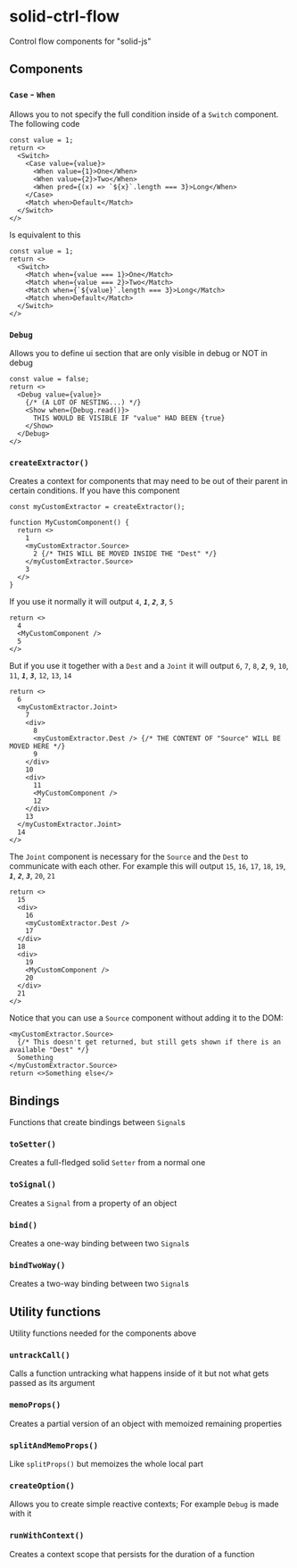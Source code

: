 
# solid-ctrl-flow
Control flow components for "solid-js"

## Components

### `Case` - `When`
Allows you to not specify the full condition inside of a `Switch` component.
The following code
```tsx
const value = 1;
return <>
  <Switch>
    <Case value={value}>
      <When value={1}>One</When>
      <When value={2}>Two</When>
      <When pred={(x) => `${x}`.length === 3}>Long</When>
    </Case>
    <Match when>Default</Match>
  </Switch>
</>
```
Is equivalent to this
```tsx
const value = 1;
return <>
  <Switch>
    <Match when={value === 1}>One</Match>
    <Match when={value === 2}>Two</Match>
    <Match when={`${value}`.length === 3}>Long</Match>
    <Match when>Default</Match>
  </Switch>
</>
```

### `Debug`
Allows you to define ui section that are only visible in debug or NOT in debug
```tsx
const value = false;
return <>
  <Debug value={value}>
    {/* (A LOT OF NESTING...) */}
    <Show when={Debug.read()}>
      THIS WOULD BE VISIBLE IF "value" HAD BEEN {true}
    </Show>
  </Debug>
</>
```

### `createExtractor()`
Creates a context for components that may need to be out of their parent in certain conditions.
If you have this component
```tsx
const myCustomExtractor = createExtractor();

function MyCustomComponent() {
  return <>
    1
    <myCustomExtractor.Source>
      2 {/* THIS WILL BE MOVED INSIDE THE "Dest" */}
    </myCustomExtractor.Source>
    3
  </>
}
```
If you use it normally it will output `4`, ***`1`***, ***`2`***, ***`3`***, `5`
```tsx
return <>
  4
  <MyCustomComponent />
  5
</>
```
But if you use it together with a `Dest` and a `Joint` it will output `6`, `7`, `8`, ***`2`***, `9`, `10`, `11`, ***`1`***, ***`3`***, `12`, `13`, `14`
```tsx
return <>
  6
  <myCustomExtractor.Joint>
    7
    <div>
      8
      <myCustomExtractor.Dest /> {/* THE CONTENT OF "Source" WILL BE MOVED HERE */}
      9
    </div>
    10
    <div>
      11
      <MyCustomComponent />
      12
    </div>
    13
  </myCustomExtractor.Joint>
  14
</>
```
The `Joint` component is necessary for the `Source` and the `Dest` to communicate with each other.
For example this will output `15`, `16`, `17`, `18`, `19`, ***`1`***, ***`2`***, ***`3`***, `20`, `21`
```tsx
return <>
  15
  <div>
    16
    <myCustomExtractor.Dest />
    17
  </div>
  18
  <div>
    19
    <MyCustomComponent />
    20
  </div>
  21
</>
```
Notice that you can use a `Source` component without adding it to the DOM:
```tsx
<myCustomExtractor.Source>
  {/* This doesn't get returned, but still gets shown if there is an available "Dest" */}
  Something
</myCustomExtractor.Source>
return <>Something else</>
```

## Bindings
Functions that create bindings between `Signal`s

### `toSetter()`
Creates a full-fledged solid `Setter` from a normal one

### `toSignal()`
Creates a `Signal` from a property of an object

### `bind()`
Creates a one-way binding between two `Signal`s

### `bindTwoWay()`
Creates a two-way binding between two `Signal`s


## Utility functions
Utility functions needed for the components above

### `untrackCall()`
Calls a function untracking what happens inside of it but not what gets passed as its argument

### `memoProps()`
Creates a partial version of an object with memoized remaining properties

### `splitAndMemoProps()`
Like `splitProps()` but memoizes the whole local part

### `createOption()`
Allows you to create simple reactive contexts; For example `Debug` is made with it

### `runWithContext()`
Creates a context scope that persists for the duration of a function